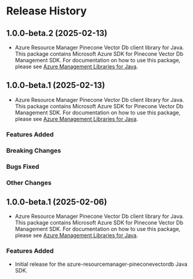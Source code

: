 # Release History

## 1.0.0-beta.2 (2025-02-13)

- Azure Resource Manager Pinecone Vector Db client library for Java. This package contains Microsoft Azure SDK for Pinecone Vector Db Management SDK. For documentation on how to use this package, please see [Azure Management Libraries for Java](https://aka.ms/azsdk/java/mgmt).

## 1.0.0-beta.1 (2025-02-13)

- Azure Resource Manager Pinecone Vector Db client library for Java. This package contains Microsoft Azure SDK for Pinecone Vector Db Management SDK. For documentation on how to use this package, please see [Azure Management Libraries for Java](https://aka.ms/azsdk/java/mgmt).

### Features Added

### Breaking Changes

### Bugs Fixed

### Other Changes

## 1.0.0-beta.1 (2025-02-06)

- Azure Resource Manager Pinecone Vector Db client library for Java. This package contains Microsoft Azure SDK for Pinecone Vector Db Management SDK. For documentation on how to use this package, please see [Azure Management Libraries for Java](https://aka.ms/azsdk/java/mgmt).

### Features Added

- Initial release for the azure-resourcemanager-pineconevectordb Java SDK.
